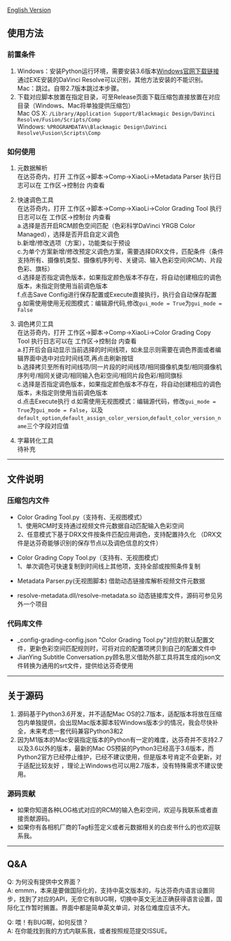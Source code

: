 [English Version](README-EN.md)
## 使用方法
### 前置条件
1. Windows：安装Python运行环境，需要安装3.6版本[Windows官网下载链接](https://www.python.org/ftp/python/3.6.8/python-3.6.8.exe) 通过EXE安装的DaVinci Resolve可以识别，其他方法安装的不能识别。<br/>
   Mac：跳过。自带2.7版本跳过本步骤。
2. 下载对应脚本放置在指定目录，可至Release页面下载压缩包直接放置在对应目录（Windows、Mac将单独提供压缩包）<br/>
  Mac OS X: `/Library/Application Support/Blackmagic Design/DaVinci Resolve/Fusion/Scripts/Comp`<br/>
  Windows: `%PROGRAMDATA%\Blackmagic Design\DaVinci Resolve\Fusion\Scripts\Comp`
   
### 如何使用
1. 元数据解析<br/>
在达芬奇内，打开 工作区->脚本->Comp->XiaoLi->Metadata Parser 执行日志可以在 工作区->控制台 内查看


2. 快速调色工具<br/>
在达芬奇内，打开 工作区->脚本->Comp->XiaoLi->Color Grading Tool 执行日志可以在 工作区->控制台 内查看<br/>
  a.选择是否开启RCM颜色空间匹配（色彩科学DaVinci YRGB Color Managed），选择是否开启自定义调色<br/>
  b.新增/修改选项（方案），功能类似于预设<br/>
  c.为单个方案新增/修改预定义调色方案，需要选择DRX文件，匹配条件（条件支持所有、摄像机类型、摄像机序列号、关键词、输入色彩空间(RCM)、片段色彩、旗标）<br/>
  d.选择是否指定调色版本，如果指定颜色版本不存在，将自动创建相应的调色版本，未指定则使用当前调色版本<br/>
  f.点击Save Config进行保存配置或Execute直接执行，执行会自动保存配置<br/>
  g.如需使用使用无视图模式：编辑源代码,修改`gui_mode = True`为`gui_mode = False`
   

3. 调色拷贝工具<br/>
在达芬奇内，打开 工作区->脚本->Comp->XiaoLi->Color Grading Copy Tool 执行日志可以在 工作区->控制台 内查看<br/>
  a.打开后会自动显示当前选择的时间线项，如未显示则需要在调色界面或者编辑界面中选中对应时间线项,再点击刷新按钮<br/>
  b.选择拷贝至所有时间线项/同一片段的时间线项/相同摄像机类型/相同摄像机序列号/相同关键词/相同输入色彩空间/相同片段色彩/相同旗标<br/>
  c.选择是否指定调色版本，如果指定颜色版本不存在，将自动创建相应的调色版本，未指定则使用当前调色版本<br/>
  d.点击Execute执行
  d.如需使用无视图模式：编辑源代码，修改`gui_mode = True`为`gui_mode = False`，以及`default_option`,`default_assign_color_version`,`default_color_version_name`三个字段对应值


4. 字幕转化工具<br/>
待补充

---
## 文件说明
### 压缩包内文件
* Color Grading Tool.py（支持有、无视图模式）<br/>
  1、使用RCM时支持通过视频文件元数据自动匹配输入色彩空间<br/>
  2、任意模式下基于DRX文件按条件匹配应用调色，支持配置持久化 （DRX文件是达芬奇能够识别的保存节点以及调色信息的文件） 
  

* Color Grading Copy Tool.py（支持有、无视图模式）<br/>
  1、单次调色可快速复制到时间线上其他项，支持全部或按照条件复制<br/>


* Metadata Parser.py(无视图脚本) 借助动态链接库解析视频文件元数据


* resolve-metadata.dll/resolve-metadata.so 动态链接库文件，源码可参见另外一个项目

### 代码库文件
* _config-grading-config.json "Color Grading Tool.py"对应的默认配置文件，更新色彩空间匹配规则时，可将对应的配置项拷贝到自己的配置文件中
* JianYing Subtitle Conversation.py顾名思义借助外部工具将其生成的json文件转换为通用的srt文件，提供给达芬奇使用

---
## 关于源码
1. 源码基于Python3.6开发，并不适配Mac OS的2.7版本，适配版本将放在压缩包内单独提供，会出现Mac版本脚本较Windows版本少的情况，我会尽快补全，未来考虑一套代码兼容Python3和2
2. 因为M1版本的Mac安装指定版本的Python有一定的难度，达芬奇并不支持2.7以及3.6以外的版本，最新的Mac OS预装的Python3已经高于3.6版本，而Python2官方已经停止维护，已经不建议使用，但是版本号肯定不会更新，对于适配比较友好
，理论上Windows也可以用2.7版本，没有特殊需求不建议使用。
   
### 源码贡献
* 如果你知道各种LOG格式对应的RCM的输入色彩空间，欢迎与我联系或者直接贡献源码。
* 如果你有各相机厂商的Tag标签定义或者元数据相关的白皮书什么的也欢迎联系我。

---
## Q&A
Q: 为何没有提供中文界面？<br/>
A: emmm，本来是要做国际化的，支持中英文版本的，与达芬奇内语言设置同步，找到了对应的API，无奈它有BUG啊，切换中英文无法正确获得语言设置，国际化工作暂时搁置。界面中都是简单英文单词，对各位难度应该不大。


Q: 喂！有BUG啊，如何反馈？<br/>
A: 在你能找到我的方式内联系我，或者按照规范提交ISSUE。

